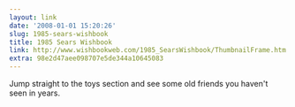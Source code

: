 ```yaml
---
layout: link
date: '2008-01-01 15:20:26'
slug: 1985-sears-wishbook
title: 1985 Sears Wishbook
link: http://www.wishbookweb.com/1985_SearsWishbook/ThumbnailFrame.htm
extra: 98e2d47aee098707e5de344a10645083
---
```


Jump straight to the toys section and see some old friends you haven't seen in years.